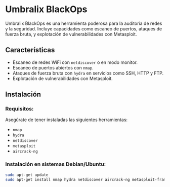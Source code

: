 # Umbralix BlackOps

Umbralix BlackOps es una herramienta poderosa para la auditoría de redes y la seguridad. Incluye capacidades como escaneo de puertos, ataques de fuerza bruta, y explotación de vulnerabilidades con Metasploit.

## Características
- Escaneo de redes WiFi con `netdiscover` o en modo monitor.
- Escaneo de puertos abiertos con `nmap`.
- Ataques de fuerza bruta con `hydra` en servicios como SSH, HTTP y FTP.
- Explotación de vulnerabilidades con Metasploit.

## Instalación

### Requisitos:
Asegúrate de tener instaladas las siguientes herramientas:
- `nmap`
- `hydra`
- `netdiscover`
- `metasploit`
- `aircrack-ng`

### Instalación en sistemas Debian/Ubuntu:
```bash
sudo apt-get update
sudo apt-get install nmap hydra netdiscover aircrack-ng metasploit-framework
